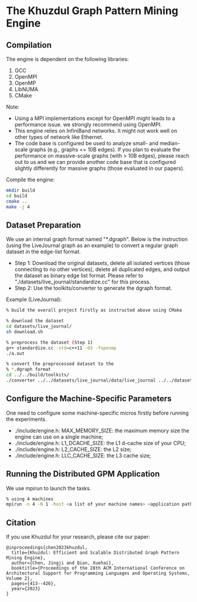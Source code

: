 # The Khuzdul Graph Pattern Mining Engine

## Compilation 

The engine is dependent on the following libraries:
1. GCC
2. OpenMPI
3. OpenMP
4. LibNUMA
5. CMake 

Note: 
- Using a MPI implementations except for OpenMPI might leads to a performance issue. we strongly recommend using OpenMPI.
- This engine relies on InfiniBand networks. It might not work well on other types of network like Ethernet.
- The code base is configured be used to analyze small- and median-scale graphs (e.g., graphs <= 10B edges). If you plan to evaluate the performance on massive-scale graphs (with > 10B edges), please reach out to us and we can provide another code base that is configured slightly differently for massive graphs (those evaluated in our papers).

Compile the engine:
```bash
mkdir build
cd build 
cmake ..
make -j 4
```

## Dataset Preparation

We use an internal graph format named "*.dgraph". Below is the instruction (using the LiveJournal graph as an example) to convert a regular graph dataset in the edge-list format.

- Step 1: Download the original datasets, delete all isolated vertices (those connecting to no other vertices), delete all duplicated edges, and output the dataset as binary edge list format. Please refer to "./datasets/live_journal/standardize.cc" for this process.
- Step 2: Use the toolkits/converter to generate the dgraph format.

Example (LiveJournal):
```bash
% build the overall project firstly as instructed above using CMake

% download the dataset
cd datasets/live_journal/
sh download.sh

% preprocess the dataset (Step 1)
g++ standardize.cc -std=c++11 -O3 -fopenmp
./a.out

% convert the preprocessed dataset to the 
% *.dgraph format
cd ../../build/toolkits/
./converter ../../datasets/live_journal/data/live_journal ../../datasets/live_journal/data/live_journal 4846609 0 0 0
```

## Configure the Machine-Specific Parameters

One need to configure some machine-specific micros firstly before running the experiments.

- ./include/engine.h: MAX_MEMORY_SIZE: the maximum memory size the engine can use on a single machine;
- ./include/engine.h: L1_DCACHE_SIZE: the L1 d-cache size of your CPU;
- ./include/engine.h: L2_CACHE_SIZE: the L2 size;
- ./include/engine.h: LLC_CACHE_SIZE: the L3 cache size;

## Running the Distributed GPM Application

We use mpirun to launch the tasks.

```bash
% using 4 machines
mpirun -n 4 -N 1 -host <a list of your machine names> <application path (e.g., ./build/distributed_applications/kautomine/triangle)> <dataset in the *.dgraph format>
```

## Citation

If you use Khuzdul for your research, please cite our paper:
```
@inproceedings{chen2023khuzdul,
  title={Khuzdul: Efficient and Scalable Distributed Graph Pattern Mining Engine},
  author={Chen, Jingji and Qian, Xuehai},
  booktitle={Proceedings of the 28th ACM International Conference on Architectural Support for Programming Languages and Operating Systems, Volume 2},
  pages={413--426},
  year={2023}
}
```



